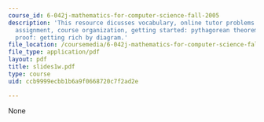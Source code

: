 ```yaml
---
course_id: 6-042j-mathematics-for-computer-science-fall-2005
description: 'This resource dicusses vocabulary, online tutor problems 1, reading
  assignment, course organization, getting started: pythagorean theorem and A False
  proof: getting rich by diagram.'
file_location: /coursemedia/6-042j-mathematics-for-computer-science-fall-2005/ccb9999ecbb1b6a9f0668720c7f2ad2e_slides1w.pdf
file_type: application/pdf
layout: pdf
title: slides1w.pdf
type: course
uid: ccb9999ecbb1b6a9f0668720c7f2ad2e

---
```

None